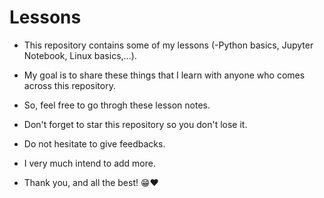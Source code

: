 # Lessons
- This repository contains some of my lessons (-Python basics, Jupyter Notebook, Linux basics,...).
- My goal is to share these things that I learn with anyone who comes across this repository.
- So, feel free to go throgh these lesson notes.
- Don't forget to star this repository so you don't lose it.
- Do not hesitate to give feedbacks.
- I very much intend to add more.

- Thank you, and all the best! 😁❤️
 
